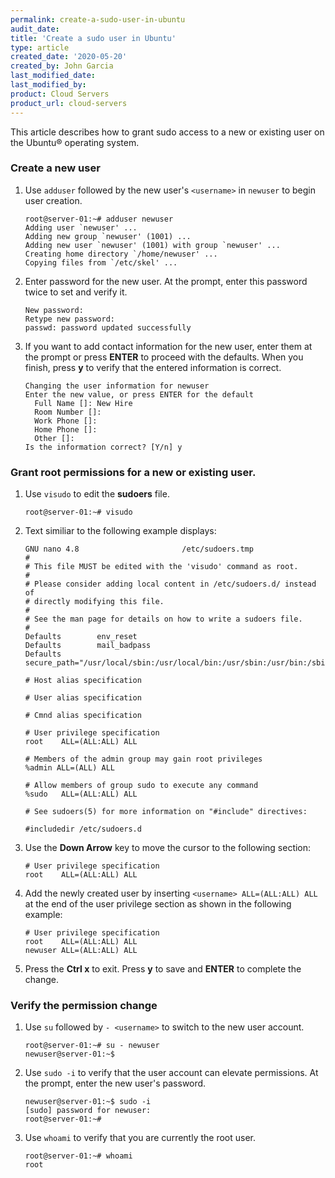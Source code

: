 ```yaml
---
permalink: create-a-sudo-user-in-ubuntu
audit_date:
title: 'Create a sudo user in Ubuntu'
type: article 
created_date: '2020-05-20'
created_by: John Garcia
last_modified_date:
last_modified_by:
product: Cloud Servers
product_url: cloud-servers
---
```


This article describes how to grant sudo access to a new or existing user on the Ubuntu&reg; operating system.

### Create a new user

1. Use `adduser` followed by the new user's `<username>` in `newuser` to begin user creation.

       root@server-01:~# adduser newuser
       Adding user `newuser' ...
       Adding new group `newuser' (1001) ...
       Adding new user `newuser' (1001) with group `newuser' ...
       Creating home directory `/home/newuser' ...
       Copying files from `/etc/skel' ...

2. Enter password for the new user. At the prompt, enter this password twice to set and verify it.

       New password:
       Retype new password:
       passwd: password updated successfully

3. If you want to add contact information for the new user, enter them at the prompt or press **ENTER** to proceed with the defaults. When you finish, press **y** to verify that the entered information is correct.  

       Changing the user information for newuser
       Enter the new value, or press ENTER for the default
         Full Name []: New Hire
         Room Number []:
         Work Phone []:
         Home Phone []:
         Other []:
       Is the information correct? [Y/n] y

### Grant root permissions for a new or existing user.

1.  Use `visudo` to edit the **sudoers** file.

        root@server-01:~# visudo

2. Text similiar to the following example displays:

       GNU nano 4.8                       /etc/sudoers.tmp
       #
       # This file MUST be edited with the 'visudo' command as root.
       #
       # Please consider adding local content in /etc/sudoers.d/ instead of
       # directly modifying this file.
       #
       # See the man page for details on how to write a sudoers file.
       #
       Defaults        env_reset
       Defaults        mail_badpass
       Defaults        secure_path="/usr/local/sbin:/usr/local/bin:/usr/sbin:/usr/bin:/sbin:>

       # Host alias specification

       # User alias specification

       # Cmnd alias specification

       # User privilege specification
       root    ALL=(ALL:ALL) ALL

       # Members of the admin group may gain root privileges
       %admin ALL=(ALL) ALL

       # Allow members of group sudo to execute any command
       %sudo   ALL=(ALL:ALL) ALL

       # See sudoers(5) for more information on "#include" directives:

       #includedir /etc/sudoers.d

3. Use the **Down Arrow** key to move the cursor to the following section:

       # User privilege specification
       root    ALL=(ALL:ALL) ALL

4. Add the newly created user by inserting `<username> ALL=(ALL:ALL) ALL` at the end of the user privilege section as shown in the following example:

       # User privilege specification
       root    ALL=(ALL:ALL) ALL
       newuser ALL=(ALL:ALL) ALL

5. Press the **Ctrl x** to exit. Press **y** to save and **ENTER** to complete the change.

### Verify the permission change

1. Use `su` followed by `- <username>` to switch to the new user account.

       root@server-01:~# su - newuser
       newuser@server-01:~$ 

2. Use `sudo -i` to verify that the user account can elevate permissions. At the prompt, enter the new user's password.

       newuser@server-01:~$ sudo -i
       [sudo] password for newuser:
       root@server-01:~#

3. Use `whoami` to verify that you are currently the root user.

       root@server-01:~# whoami
       root
